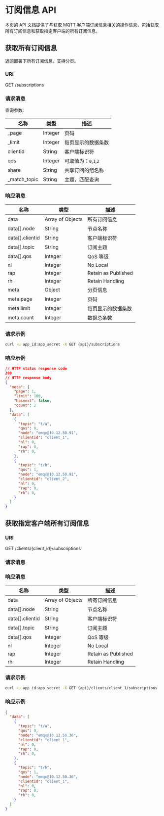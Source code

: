 # 订阅信息 API

本页的 API 文档提供了与获取 MQTT 客户端订阅信息相关的操作信息，包括获取所有订阅信息和获取指定客户端的所有订阅信息。

## 获取所有订阅信息

返回部署下所有订阅信息，支持分页。

### URI

GET /subscriptions

### 请求消息

查询参数:

| 名称         | 类型    | 描述                  |
| ------------ | ------- | --------------------- |
| _page        | Integer | 页码                  |
| _limit       | Integer | 每页显示的数据条数    |
| clientid     | String  | 客户端标识符          |
| qos          | Integer | 可取值为：`0`,`1`,`2` |
| share        | String  | 共享订阅的组名称      |
| _match_topic | String  | 主题，匹配查询        |

### 响应消息

| 名称            | 类型             | 描述               |
| --------------- | ---------------- | ------------------ |
| data            | Array of Objects | 所有订阅信息       |
| data[].node     | String           | 节点名称           |
| data[].clientid | String           | 客户端标识符       |
| data[].topic    | String           | 订阅主题           |
| data[].qos      | Integer          | QoS 等级           |
| nl      | Integer | No Local                                                   |
| rap      | Integer | Retain as Published                                    |
| rh      | Integer | Retain Handling                                        |
| meta            | Object           | 分页信息           |
| meta.page       | Integer          | 页码               |
| meta.limit      | Integer          | 每页显示的数据条数 |
| meta.count      | Integer          | 数据总条数         |

### 请求示例

```bash
curl -u app_id:app_secret -X GET {api}/subscriptions
```

### 响应示例

```JSON
// HTTP status response code
200
// HTTP response body
{
  "meta": {
    "page": 1,
    "limit": 100,
    "hasnext": false,
    "count": 2
  },
  "data": [
    {
      "topic": "t/a",
      "qos": 0,
      "node": "emqx@10.12.50.91",
      "clientid": "client_1",
      "nl": 0,
      "rap": 0,
      "rh": 0,
    },
    {
      "topic": "t/b",
      "qos": 1,
      "node": "emqx@10.12.50.91",
      "clientid": "client_2",
      "nl": 0,
      "rap": 0,
      "rh": 0,
    }
  ]
}
```


## 获取指定客户端所有订阅信息

### URI

GET /clients/{client_id}/subscriptions

### 请求消息


### 响应消息

| 名称            | 类型             | 描述         |
| --------------- | ---------------- | ------------ |
| data            | Array of Objects | 所有订阅信息 |
| data[].node     | String           | 节点名称     |
| data[].clientid | String           | 客户端标识符 |
| data[].topic    | String           | 订阅主题     |
| data[].qos      | Integer          | QoS 等级     |
| nl      | Integer | No Local                                                   |
| rap      | Integer | Retain as Published                                    |
| rh      | Integer | Retain Handling                                        |

### 请求示例

```bash
curl -u app_id:app_secret -X GET {api}/clients/client_1/subscriptions
```

### 响应示例

```JSON
{
  "data": [
    {
      "topic": "t/a",
      "qos": 0,
      "node": "emqx@10.12.50.36",
      "clientid": "client_1",
      "nl": 0,
      "rap": 0,
      "rh": 0,
    },
    {
      "topic": "t/b",
      "qos": 1,
      "node": "emqx@10.12.50.36",
      "clientid": "client_1",
      "nl": 0,
      "rap": 0,
      "rh": 0,
    }
  ]
}
```
